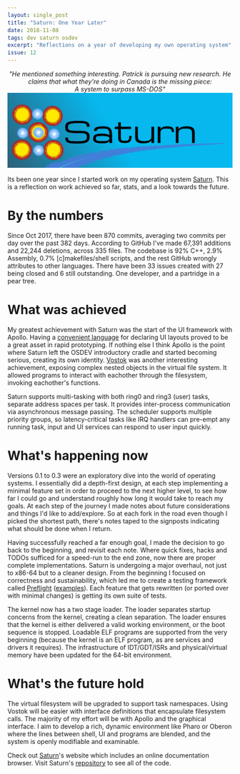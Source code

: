 ```yaml
---
layout: single_post
title: "Saturn: One Year Later"
date: 2018-11-08
tags: dev saturn osdev
excerpt: "Reflections on a year of developing my own operating system"
issue: 12
---
```


<div><em style="text-align: center;display: block;">"He mentioned something interesting. Patrick is pursuing new research. He claims that what they're doing in Canada is the missing piece: <br>A system to surpass MS-DOS"</em></div>

<img src="/images/blogposts/saturn_logo_cropped.png">

Its been one year since I started work on my operating system [Saturn](https://github.com/patrick-lafferty/saturn/). This is a reflection on work achieved so far, stats, and a look towards the future.

# By the numbers

Since Oct 2017, there have been 870 commits, averaging two commits per day over the past 382 days. According to GitHub I've made 67,391 additions and 22,244 deletions, across 335 files. The codebase is 92% C++, 2.9% Assembly, 0.7% [c]makefiles/shell scripts, and the rest GitHub wrongly attributes to other languages. There have been 33 issues created with 27 being closed and 6 still outstanding. One developer, and a partridge in a pear tree.

# What was achieved

My greatest achievement with Saturn was the start of the UI framework with Apollo. Having a [convenient language](https://github.com/patrick-lafferty/saturn/blob/master/src/applications/transcript/layout.h) for declaring UI layouts proved to be a great asset in rapid prototyping. If nothing else I think Apollo is the point where Saturn left the OSDEV introductory cradle and started becoming serious, creating its own identity. [Vostok](https://github.com/patrick-lafferty/saturn/blob/master/src/services/virtualFileSystem/vostok.h) was another interesting achievement, exposing complex nested objects in the virtual file system. It allowed programs to interact with eachother through the filesystem, invoking eachother's functions.

Saturn supports multi-tasking with both ring0 and ring3 (user) tasks, separate address spaces per task. It provides inter-process communication via asynchronous message passing. The scheduler supports multiple priority groups, so latency-critical tasks like IRQ handlers can pre-empt any running task, input and UI services can respond to user input quickly. 

# What's happening now

Versions 0.1 to 0.3 were an exploratory dive into the world of operating systems. I essentially did a depth-first design, at each step implementing a minimal feature set in order to proceed to the next higher level, to see how far I could go and understand roughly how long it would take to reach my goals. At each step of the journey I made notes about future considerations and things I'd like to add/explore. So at each fork in the road even though I picked the shortest path, there's notes taped to the signposts indicating what should be done when I return.

Having successfully reached a far enough goal, I made the decision to go back to the beginning, and revisit each note. Where quick fixes, hacks and TODOs sufficed for a speed-run to the end zone, now there are proper complete implementations. Saturn is undergoing a major overhaul, not just to x86-64 but to a cleaner design. From the beginning I focused on correctness and sustainability, which led me to create a testing framework called [Preflight](https://github.com/patrick-lafferty/saturn/blob/master/src/kernel/arch/x86_64/misc/testing.h) ([examples](https://github.com/patrick-lafferty/saturn/blob/master/test/kernel/arch/x86_64/misc/avl.cpp)). Each feature that gets rewritten (or ported over with minimal changes) is getting its own suite of tests.

The kernel now has a two stage loader. The loader separates startup concerns from the kernel, creating a clean separation. The loader ensures that the kernel is either delivered a valid working environment, or the boot sequence is stopped. Loadable ELF programs are supported from the very beginning (because the kernel is an ELF program, as are services and drivers it requires). The infrastructure of IDT/GDT/ISRs and physical/virtual memory have been updated for the 64-bit environment.

# What's the future hold

The virtual filesystem will be upgraded to support task namespaces. Using Vostok will be easier with interface definitions that encapsulate filesystem calls. The majority of my effort will be with Apollo and the graphical interface. I aim to develop a rich, dynamic environment like Pharo or Oberon where the lines between shell, UI and programs are blended, and the system is openly modifiable and examinable. 


Check out [Saturn](https://saturn-os.org)'s website which includes an online documentation browser. Visit Saturn's [repository](https://github.com/patrick-lafferty/saturn) to see all of the code. 